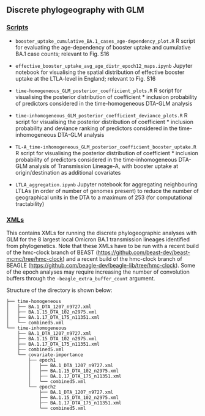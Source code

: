 ## Discrete phylogeography with GLM

### [Scripts](scripts/)

- `booster_uptake_cumulative_BA.1_cases_age-dependency_plot.R` R script for evaluating the age-dependency of booster uptake and cumulative BA.1 case counts; relevant to Fig. S16

- `effective_booster_uptake_avg_age_distr_epoch12_maps.ipynb` Jupyter notebook for visualising the spatial distribution of effective booster uptake at the LTLA-level in England; relevant to Fig. S16

- `time-homogeneous_GLM_posterior_coefficient_plots.R` R script for visualising the posterior distribution of coefficient * inclusion probability of predictors considered in the time-homogeneous DTA-GLM analysis

- `time-inhomogeneous_GLM_posterior_coefficient_deviance_plots.R` R script for visualising the posterior distribution of coefficient * inclusion probability and deviance ranking of predictors considered in the time-inhomogeneous DTA-GLM analysis

- `TL-A_time-inhomogeneous_GLM_posterior_coefficient_booster_uptake.R` R script for visualising the posterior distribution of coefficient * inclusion probability of predictors considered in the time-inhomogeneous DTA-GLM analysis of Transmission Lineage-A, with booster uptake at origin/destination as additional covariates

- `LTLA_aggregation.ipynb` Jupyter notebook for aggregating neighbouring LTLAs (in order of number of genomes present) to reduce the number of geographical units in the DTA to a maximum of 253 (for computational tractability)

### [XMLs](XMLs/)
This contains XMLs for running the discrete phylogeographic analyses with GLM for the 8 largest local Omicron BA.1 transmission lineages identified from phylogenetics. Note that these XMLs have to be run with a recent build of the hmc-clock branch of BEAST (https://github.com/beast-dev/beast-mcmc/tree/hmc-clock) and a recent build of the hmc-clock branch of BEAGLE (https://github.com/beagle-dev/beagle-lib/tree/hmc-clock). Some of the epoch analyses may require increasing the number of convolution buffers through the `-beagle_extra_buffer_count` argument.

Structure of the directory is shown below:

```
├── time-homogeneous
│   ├── BA.1_DTA_1207_n9727.xml
│   ├── BA.1.15_DTA_102_n2975.xml
│   ├── BA.1.17_DTA_175_n11351.xml
│   └── combined5.xml
└── time-inhomogeneous
    ├── BA.1_DTA_1207_n9727.xml
    ├── BA.1.15_DTA_102_n2975.xml
    ├── BA.1.17_DTA_175_n11351.xml
    ├── combined5.xml
    └── covariate-importance
        ├── epoch1
        │   ├── BA.1_DTA_1207_n9727.xml
        │   ├── BA.1.15_DTA_102_n2975.xml
        │   ├── BA.1.17_DTA_175_n11351.xml
        │   └── combined5.xml
        └── epoch2
            ├── BA.1_DTA_1207_n9727.xml
            ├── BA.1.15_DTA_102_n2975.xml
            ├── BA.1.17_DTA_175_n11351.xml
            └── combined5.xml
```